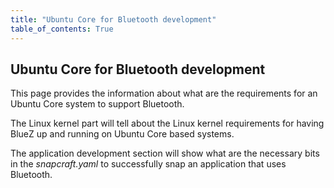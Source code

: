 ```yaml
---
title: "Ubuntu Core for Bluetooth development"
table_of_contents: True
---
```


## Ubuntu Core for Bluetooth development

This page provides the information about what are the requirements for an Ubuntu
Core system to support Bluetooth.

The Linux kernel part will tell about the Linux kernel requirements for having
BlueZ up and running on Ubuntu Core based systems.

The application development section will show what are the necessary bits in
the *snapcraft.yaml* to successfully snap an application that uses Bluetooth.

